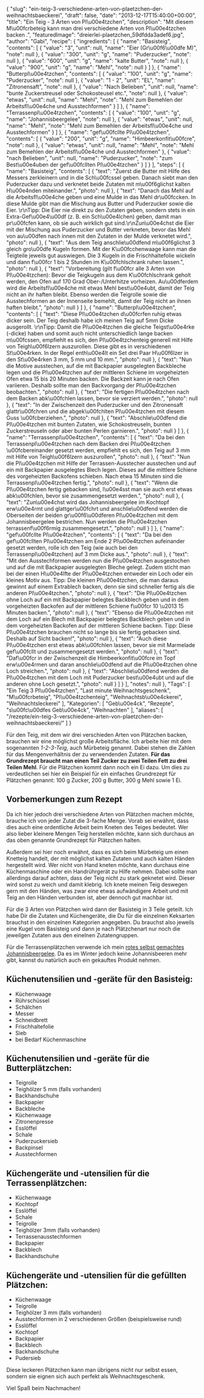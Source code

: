 {
    "slug": "ein-teig-3-verschiedene-arten-von-plaetzchen-der-weihnachtsbaeckerei",
    "draft": false,
    "date": "2013-12-17T15:40:00+00:00",
    "title": "Ein Teig - 3 Arten von Pl\u00e4tzchen",
    "description": "Mit diesem M\u00fcrbeteig kann man drei verschiedene Arten von Pl\u00e4tzchen backen .",
    "featuredImage": "dreierlei-plaetzchen_59dfdda3adef6.jpg",
    "author": "Gabi",
    "recipe": {
        "ingredients": [
            {
                "name": "Basisteig",
                "contents": [
                    {
                        "value": "3",
                        "unit": null,
                        "name": "Eier (Gr\u00f6\u00dfe M)",
                        "note": null
                    },
                    {
                        "value": "300",
                        "unit": "g",
                        "name": "Puderzucker",
                        "note": null
                    },
                    {
                        "value": "600",
                        "unit": "g",
                        "name": "kalte Butter",
                        "note": null
                    },
                    {
                        "value": "900",
                        "unit": "g",
                        "name": "Mehl",
                        "note": null
                    }
                ]
            },
            {
                "name": "Butterpl\u00e4tzchen",
                "contents": [
                    {
                        "value": "100",
                        "unit": "g",
                        "name": "Puderzucker",
                        "note": null
                    },
                    {
                        "value": "1 - 2",
                        "unit": "EL",
                        "name": "Zitronensaft",
                        "note": null
                    },
                    {
                        "value": "Nach Belieben",
                        "unit": null,
                        "name": "bunte Zuckerstreusel oder Schokosteusel etc.",
                        "note": null
                    },
                    {
                        "value": "etwas",
                        "unit": null,
                        "name": "Mehl",
                        "note": "Mehl zum Bemehlen der Arbeitsfl\u00e4che und Ausstechformen"
                    }
                ]
            },
            {
                "name": "Terrassenpl\u00e4tzchen",
                "contents": [
                    {
                        "value": "100",
                        "unit": "g",
                        "name": "Johannisbeergelee",
                        "note": null
                    },
                    {
                        "value": "etwas",
                        "unit": null,
                        "name": "Mehl",
                        "note": "Mehl zum Bemehlen der Arbeitsfl\u00e4che und Ausstechformen"
                    }
                ]
            },
            {
                "name": "gef\u00fcllte Pl\u00e4tzchen",
                "contents": [
                    {
                        "value": "200",
                        "unit": "g",
                        "name": "Himbeerkonfit\u00fcre",
                        "note": null
                    },
                    {
                        "value": "etwas",
                        "unit": null,
                        "name": "Mehl",
                        "note": "Mehl zum Bemehlen der Arbeitsfl\u00e4che und Ausstechformen"
                    },
                    {
                        "value": "nach Belieben",
                        "unit": null,
                        "name": "Puderzucker",
                        "note": "zum Best\u00e4uben der gef\u00fcllten Pl\u00e4tzchen"
                    }
                ]
            }
        ],
        "steps": [
            {
                "name": "Basisteig",
                "contents": [
                    {
                        "text": "Zuerst die Butter mit Hilfe des Messers zerkleinern und in die Sch\u00fcssel geben. Danach siebt man den Puderzucker dazu und verknetet beide Zutaten mit m\u00f6glichst kalten H\u00e4nden miteinander.",
                        "photo": null
                    },
                    {
                        "text": "Danach das Mehl auf die Arbeitsfl\u00e4che geben und eine Mulde in das Mehl dr\u00fccken. In diese Mulde gibt man die Mischung aus Butter und Puderzucker sowie die Eier. \r\nTipp: Die Eier nie direkt zu den Zutaten geben, sondern stets in ein Extra-Gef\u00e4\u00df (z. B. ein Sch\u00e4lchen) geben, damit man pr\u00fcfen kann, ob sie auch wirklich gut sind.\r\nZun\u00e4chst die Eier mit der Mischung aus Puderzucker und Butter verkneten, bevor das Mehl von au\u00dfen nach innen mit den Zutaten in der Mulde verknetet wird.",
                        "photo": null
                    },
                    {
                        "text": "Aus dem Teig anschlie\u00dfend m\u00f6glichst 3 gleich gro\u00dfe Kugeln formen. Mit der K\u00fcchenwaage kann man die Teigteile jeweils gut auswiegen. Die 3 Kugeln  in die Frischhaltefolie wickeln und dann f\u00fcr 1 bis 2 Stunden im K\u00fchlschrank ruhen lassen.",
                        "photo": null
                    },
                    {
                        "text": "Vorbereitung (gilt f\u00fcr alle 3 Arten von Pl\u00e4tzchen): Bevor die Teigkugeln aus dem K\u00fchlschrank geholt werden, den Ofen auf 170 Grad Ober-\/Unterhitze vorheizen. Au\u00dferdem wird die Arbeitsfl\u00e4che mit etwas Mehl best\u00e4ubt, damit der Teig nicht an ihr haften bleibt. Ebenso werden die Teigrolle sowie die Ausstechformen an der Innenseite bemehlt, damit der Teig nicht an ihnen haften bleibt.",
                        "photo": null
                    }
                ]
            },
            {
                "name": "Butterpl\u00e4tzchen",
                "contents": [
                    {
                        "text": "Diese Pl\u00e4tzchen d\u00fcrfen ruhig etwas dicker sein. Der Teig deshalb habe ich meinen Teig auf 5mm Dicke ausgerollt. \r\nTipp: Damit die Pl\u00e4tzchen die gleiche Teigst\u00e4rke (-dicke) haben und somit auch nicht unterschiedlich lange backen m\u00fcssen, empfiehlt es sich, den Pl\u00e4tzchenteig generell mit Hilfe von Teigh\u00f6lzern auszurollen. Diese gibt es in verschiedenen St\u00e4rken. In der Regel enth\u00e4lt ein Set drei Paar H\u00f6lzer in den St\u00e4rken 3 mm, 5 mm und 10 mm.",
                        "photo": null
                    },
                    {
                        "text": "Nun die Motive ausstechen, auf die mit Backpapier ausgelegten Backbleche legen und die Pl\u00e4tzchen auf der mittleren Schiene im vorgeheizten Ofen etwa 15 bis 20 Minuten backen. Die Backzeit kann je nach Ofen variieren. Deshalb sollte man den Backvorgang der Pl\u00e4tzchen beobachten.",
                        "photo": null
                    },
                    {
                        "text": "Die fertigen Pl\u00e4tzchen nach dem Backen abk\u00fchlen lassen, bevor sie verziert werden.",
                        "photo": null
                    },
                    {
                        "text": "In der Zwischenzeit den Puderzucker und den Zitronensaft glattr\u00fchren und die abgek\u00fchlten Pl\u00e4tzchen mit diesem Guss \u00fcberziehen.",
                        "photo": null
                    },
                    {
                        "text": "Abschlie\u00dfend die Pl\u00e4tzchen mit bunten Zutaten, wie Schokostreuseln, bunten Zuckerstreuseln oder aber bunten Perlen garnieren.",
                        "photo": null
                    }
                ]
            },
            {
                "name": "Terrassenpl\u00e4tzchen",
                "contents": [
                    {
                        "text": "Da bei den Terrassenpl\u00e4tzchen nach dem Backen drei Pl\u00e4tzchen \u00fcbereinander gesetzt werden, empfiehlt es sich, den Teig auf 3 mm mit Hilfe von Teigh\u00f6lzern auszurollen",
                        "photo": null
                    },
                    {
                        "text": "Nun die Pl\u00e4tzchen mit Hilfe der Terrassen-Ausstecher ausstechen und auf ein mit Backpapier ausgelegtes Blech legen. Dieses auf die mittlere Schiene des vorgeheizten Backofens schieben. Nach etwa 15 Minuten sind die Terrassenpl\u00e4tzchen fertig.",
                        "photo": null
                    },
                    {
                        "text": "Wenn die Pl\u00e4tzchen fertig gebacken sind, l\u00e4sst man sie auch erst etwas abk\u00fchlen, bevor sie zusammengesetzt werden.",
                        "photo": null
                    },
                    {
                        "text": "Zun\u00e4chst wird das Johannisbeergelee im Kochtopf erw\u00e4rmt und glattger\u00fchrt und anschlie\u00dfend werden die Oberseiten der beiden gr\u00f6\u00dferen Pl\u00e4tzchen mit dem Johannisbeergelee bestrichen. Nun werden die Pl\u00e4tzchen terrassenf\u00f6rmig zusammengesetzt.",
                        "photo": null
                    }
                ]
            },
            {
                "name": "gef\u00fcllte Pl\u00e4tzchen",
                "contents": [
                    {
                        "text": "Da bei den gef\u00fcllten Pl\u00e4tzchen am Ende 2 Pl\u00e4tzchen aufeinander gesetzt werden, rolle ich den Teig (wie auch bei den Terrassenpl\u00e4tzchen) auf 3 mm Dicke aus.",
                        "photo": null
                    },
                    {
                        "text": "Mit den Ausstechformen werden nun die Pl\u00e4tzchen ausgestochen und auf die mit Backpapier ausgelegten Bleche gelegt. Zudem sticht man bei der einen H\u00e4lfte der Pl\u00e4tzchen entweder ein Loch oder ein kleines Motiv aus. Tipp: Die kleinen Pl\u00e4tzchen, die man daraus gewinnt auf einem Extrablech backen, denn sie sind schneller fertig als die anderen Pl\u00e4tzchen.",
                        "photo": null
                    },
                    {
                        "text": "Die Pl\u00e4tzchen ohne Loch auf ein mit Backpapier belegtes Backblech geben und in dem vorgeheizten Backofen auf der mittleren Schiene f\u00fcr 10 \u2013 15 Minuten backen.",
                        "photo": null
                    },
                    {
                        "text": "Ebenso die Pl\u00e4tzchen mit dem Loch auf ein Blech  mit Backpapier belegtes Backblech geben und in dem vorgeheizten Backofen auf der mittleren Schiene backen. Tipp: Diese Pl\u00e4tzchen brauchen nicht so lange bis sie fertig gebacken sind. Deshalb auf Sicht backen!",
                        "photo": null
                    },
                    {
                        "text": "Auch diese Pl\u00e4tzchen erst etwas abk\u00fchlen lassen, bevor sie mit Marmelade gef\u00fcllt und zusammengesetzt werden.",
                        "photo": null
                    },
                    {
                        "text": "Daf\u00fcr in der Zwischenzeit die Himbeerkonfit\u00fcre im Topf erw\u00e4rmen und daran anschlie\u00dfend auf die Pl\u00e4tzchen ohne Loch streichen.",
                        "photo": null
                    },
                    {
                        "text": "Abschlie\u00dfend werden die Pl\u00e4tzchen mit dem Loch mit Puderzucker best\u00e4ubt und auf die anderen ohne Loch gesetzt.",
                        "photo": null
                    }
                ]
            }
        ],
        "notes": null
    },
    "Tags": [
        "Ein Teig 3 Pl\u00e4tzchen",
        "Last minute Weihnachtsgeschenk",
        "M\u00fcrbeteig",
        "Pl\u00e4tzchenteig",
        "Weihnachtsb\u00e4ckerei",
        "Weihnachtsleckerei"
    ],
    "Kategorien": [
        "Geb\u00e4ck",
        "Rezepte",
        "s\u00fc\u00dfes Geb\u00e4ck",
        "Weihnachten"
    ],
    "aliases": [
        "\/rezepte\/ein-teig-3-verschiedene-arten-von-plaetzchen-der-weihnachtsbaeckerei\/"
    ]
}

Für den Teig, mit dem wir drei verschieden Arten von Plätzchen backen, brauchen wir eine möglichst große Arbeitsfläche. Ich arbeite hier mit dem sogenannten *1-2-3-Teig*, auch Mürbeteig genannt. Dabei stehen die Zahlen für das Mengenverhältnis der zu verwendenden Zutaten. **Für das Grundrezept braucht man einen Teil Zucker zu zwei Teilen Fett zu drei Teilen Mehl**. Für die Plätzchen kommt dann noch ein Ei dazu. Um dies zu verdeutlichen sei hier ein Beispiel für ein einfaches Grundrezept für Plätzchen genannt: 100 g Zucker, 200 g Butter, 300 g Mehl sowie 1 Ei.

## Vorbemerkungen zum Rezept

Da ich hier jedoch drei verschiedene Arten von Plätzchen machen möchte, brauche ich von jeder Zutat die 3-fache Menge. Vorab sei erwähnt, dass dies auch eine ordentliche Arbeit beim Kneten des Teiges bedeutet. Wer also lieber kleinere Mengen Teig herstellen möchte, kann sich durchaus an das oben genannte Grundrezept für Plätzchen halten.

Außerdem sei hier noch erwähnt, dass es sich beim Mürbeteig um einen Knetteig handelt, der mit möglichst kalten Zutaten und auch kalten Händen hergestellt wird. Wer nicht von Hand kneten möchte, kann durchaus eine Küchenmaschine oder ein Handrührgerät zu Hilfe nehmen. Dabei sollte man allerdings darauf achten, dass der Teig nicht zu stark geknetet wird. Dieser wird sonst zu weich und damit klebrig. Ich knete meinen Teig deswegen gern mit den Händen, was zwar eine etwas aufwändigere Arbeit und mit Teig an den Händen verbunden ist, aber dennoch gut machbar ist.

Für die 3 Arten von Plätzchen wird dann der Basisteig in 3 Teile geteilt. Ich habe Dir die Zutaten und Küchengeräte, die Du für die einzelnen Keksarten brauchst in den einzelnen Kategorien angegeben. Du brauchst also jeweils eine Kugel vom Basisteig und dann je nach Plätzchenart nur noch die jeweilgen Zutaten aus den einelnen Zutatengruppen.

Für die Terrassenplätzchen verwende ich mein [rotes selbst gemachtes Johannisbeergelee](https://kochfokus.de/artikel/rotes-johannisbeergelee/ "selbst gemachtes Johannisbeergelee"). Da es im Winter jedoch keine Johannisbeeren mehr gibt, kannst du natürlich auch ein gekauftes Produkt nehmen.

##  Küchenutensilien und -geräte für den Basisteig:

 * Küchenwaage
 * Rührschüssel
 * Schälchen
 * Messer
 * Schneidbrett
 * Frischhaltefolie
 * Sieb
 * bei Bedarf Küchenmaschine

## Küchenutensilien und -geräte für die Butterplätzchen:

 * Teigrolle
 * Teighölzer 5 mm (falls vorhanden)
 * Backhandschuhe
 * Backpapier
 * Backbleche
 * Küchenwaage
 * Zitronenpresse
 * Esslöffel
 * Schale
 * Puderzuckersieb
 * Backpinsel
 * Ausstechformen

## Küchengeräte und -utensilien für die Terrassenplätzchen:

 * Küchenwaage
 * Kochtopf
 * Esslöffel
 * Schale
 * Teigrolle
 * Teighölzer 3mm (falls vorhanden)
 * Terrassenausstechformen
 * Backpapier
 * Backblech
 * Backhandschuhe

## Küchengeräte und -utensilien für die gefüllten Plätzchen:

 * Küchenwaage
 * Teigrolle
 * Teighölzer 3 mm (falls vorhanden)
 * Ausstechformen in 2 verschiedenen Größen (beispielsweise rund)
 * Esslöffel
 * Kochtopf
 * Backpapier
 * Backblech
 * Backhandschuhe
 * Pudersieb

Diese leckeren Plätzchen kann man übrigens nicht nur selbst essen, sondern sie eignen sich auch perfekt als Weihnachtsgeschenk.

Viel Spaß beim Nachmachen!